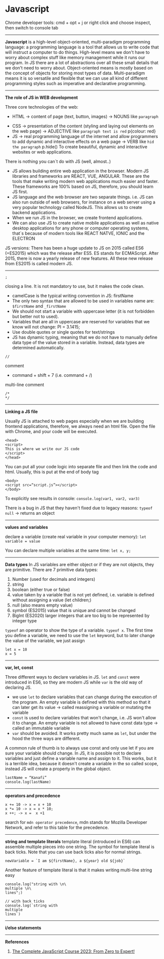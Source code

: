 # Javascript

Chrome developer tools:
cmd + opt + j
or right click and choose inspect, then switch to console tab

---
**Javascript**
is a high-level object-oriented, multi-paradigm programming language: a programming language is a tool that allows us to write code that will instruct a computer to do things. High-level means we don't have to worry about complex stuff like memory management while it runs our program. In JS there are a lot of abstractions over all these small details that we don't need to worry about. Object-oriented means is mostly based on the concept of objects for storing most types of data. Multi-paradigm means it is so versatile and flexible that we can use all kind of different programming styles such as imperative and declarative programming.

---
**The role of JS in WEB development**

Three core technologies of the web: 
* HTML -> content of page (text, button, images) -> NOUNS like `paragraph` <p></p>
* CSS -> presentation of the content (styling and laying out elements on the web page)  -> ADJECTIVE like `paragraph text is red` p{colour: red}
* JS -> real programming language of the internet and allow programmers to add dynamic and interactive effects on a web page -> VERB like `hid the paragraph` p.hide()
To create beautiful, dynamic and interactive websites or web applications.

There is nothing you can`t do with JS (well, almost..)
* JS allows building entire web application in the browser. Modern JS libraries and frameworks are REACT, VUE, ANGULAR. These are the tools that make writing modern web applications much easier and faster. These frameworks are 100% based on JS, therefore, you should learn JS first.
* JS language and the web browser are two separate things. i.e. JS can also run outside of web browsers, for instance on a web server using a very popular technology called NodeJS. This allows us to create backend applications.
* When we run JS in the browser, we create frontend applications.
* We can also use JS to create native mobile applications as well as native desktop applications for any phone or computer operating systems, that`s because of modern tools like REACT NATVE, IONIC and the ELECTRON

JS versions: There has been a huge update to JS on 2015 called ES6 (=ES2015) which was the release after ES5. ES stands for ECMAScript. After 2015, there is now a yearly release of new features. All these new release from ES2015 is called modern JS.

---
`;`

closing a line. It is not mandatory to use, but it makes the code clean.

* camelCase is the typical writing convention in JS: firstName
* The only two syntax that are allowed to be used in variables name are: `$firstName` and `_firstName`
* We should not start a variable with uppercase letter (it is not forbidden but better not to used).
* Variables that are all in uppercase are reserved for variables that we know will not change: PI = 3.1415;
* Use double quotes or single quotes for text/strings
* JS has dynamic typing, meaning that we do not have to manually define data type of the value stored in a variable. Instead, data types are determined automatically.

`//`

comment

* command + shift + 7 (i.e. command + /)

multi-line comment
```
/*
*/
```

---
**Linking a JS file**

Usually JS is attached to web pages especially when we are building frontend applications, therefore, we always need an html file.  Open the file with Chrome, and your code will be executed.

```
<head>
<script>
This is where we write our JS code
</script>
</head>
```
You can put all your code logic into separate file and then link the code and html. Usually, this is put at the end of body tag
```
<body>
<script src=“script.js”></script>
</body>
```
To explicitly see results in console: `console.log(var1, var2, var3)`

There is a bug in JS that they haven't fixed due to legacy reasons: `typeof null` -> returns an object

---
**values and variables**

declare a variable (create real variable in your computer memory): `let variable = value`

You can declare multiple variables at the same time: `let x, y;`

---
**Data types**
In JS variables are either object or if they are not objects, they are primitive. There are 7 primitive data types:
1. Number (used for decimals and integers)
2. string
3. boolean (either true or false)
4. value taken by a variable that is not yet defined, i.e. variable is defined without assigning a value (let children;)
5. null (also means empty value)
6. symbol (ES2015) value that is unique and cannot be changed
7. BigInt (ES2020) larger integers that are too big to be represented by integer type

`typeof` an operator to show the type of a variable. `typeof x`. The first time you define a variable, we need to use the `let` keyword, but to later change the value of the variable, we just assign
```
let x = 10
x = 5
```

---
**var, let, const**

Three different ways to declare variables in JS. `let` and `const` were introduced in ES6, so they are modern JS while `var` is the old way of declaring JS.
* we use `let` to declare variables that can change during the execution of the program. An empty variable is defined with this method so that it can later get its value -> called reassigning a variable or mutating the variable
* `const` is used to declare variables that won't change, i.e. JS won't allow it to change. An empty variable is not allowed to have const data type -> called an immutable variable
* `var` should be avoided. It works pretty much same as `let`, but under the hood the three ways are different.

A common rule of thumb is to always use const and only use let if you are sure your variable should change. In JS, it is possible not to declare variables and just define a variable name and assign to it. This works, but it is a terrible idea, because it doesn't create a variable in the so called scope, instead JS will create a property in the global object.
```
lastName = “Kanafi”
console.log(lastName)
```

---
**operators and precedence**
```
x += 10 -> x = x + 10
x *= 10 -> x = x * 10;
x ++; -> x =  x +1
```

search for `mdn operator precedence`, mdn stands for Mozilla Developer Network, and refer to this table for the precedence. 

---
**string and template literals**
template literal (introduced in ES6) can assemble multiple pieces into one string. The symbol for template literal is back ticks. Note that you can use back ticks also for normal strings.
```
newVariable = `I am ${firstName}, a ${year} old ${job}`
```

Another feature of template literal is that it makes writing multi-line string easy
```
console.log("string with \n\ 
multiple \n\
lines";)

// with back ticks
console.log(`string with
multiple
lines`)
```

---
**i/else statements**

---
**References**
1. [The Complete JavaScript Course 2023: From Zero to Expert!](https://www.udemy.com/share/101Wfe3@Arw3DBiQpIXETJumG-VPjLRhf8Tq_1Bt2JhZRSGj_m_HL7w2ao0IcHMxE0R_XueHfQ==/)